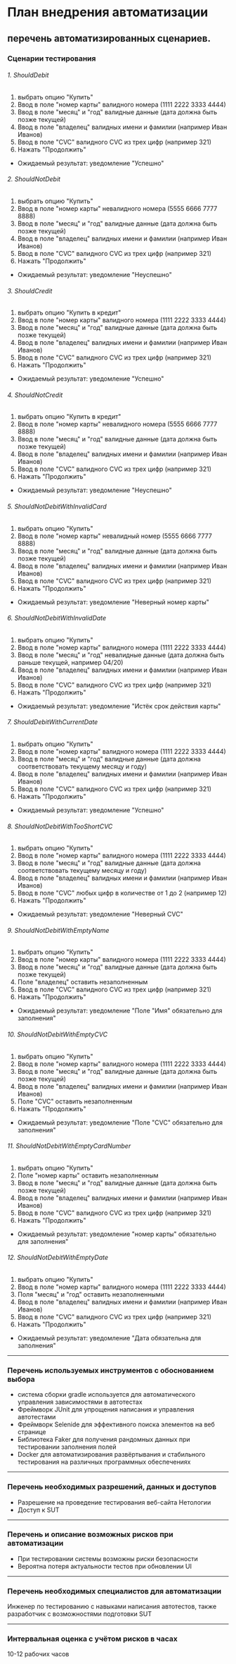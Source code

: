 # План внедрения автоматизации

## перечень автоматизированных сценариев.

###  Сценарии тестирования

###### 1. ShouldDebit
1. выбрать опцию "Купить"
2. Ввод в поле "номер карты" валидного номера (1111 2222 3333 4444)
3. Ввод в поле "месяц" и "год" валидные данные (дата должна быть позже текущей)
4. Ввод в поле "владелец" валидных имени и фамилии (например Иван Иванов)
5. Ввод в поле "CVC" валидного CVC из трех цифр (например 321)
6. Нажать "Продолжить"
- Ожидаемый результат: уведомление "Успешно"


###### 2. ShouldNotDebit

1. выбрать опцию "Купить"
2. Ввод в поле "номер карты" невалидного номера (5555 6666 7777 8888)
3. Ввод в поле "месяц" и "год" валидные данные (дата должна быть позже текущей)
4. Ввод в поле "владелец" валидных имени и фамилии (например Иван Иванов)
5. Ввод в поле "CVC" валидного CVC из трех цифр (например 321)
6. Нажать "Продолжить"
- Ожидаемый результат: уведомление "Неуспешно"

######  3. ShouldCredit

1. выбрать опцию "Купить в кредит"
2. Ввод в поле "номер карты" валидного номера (1111 2222 3333 4444)
3. Ввод в поле "месяц" и "год" валидные данные (дата должна быть позже текущей)
4. Ввод в поле "владелец" валидных имени и фамилии (например Иван Иванов)
5. Ввод в поле "CVC" валидного CVC из трех цифр (например 321)
6. Нажать "Продолжить"
- Ожидаемый результат: уведомление "Успешно"

######  4. ShouldNotCredit

1. выбрать опцию "Купить в кредит"
2. Ввод в поле "номер карты" невалидного номера (5555 6666 7777 8888)
3. Ввод в поле "месяц" и "год" валидные данные (дата должна быть позже текущей)
4. Ввод в поле "владелец" валидных имени и фамилии (например Иван Иванов)
5. Ввод в поле "CVC" валидного CVC из трех цифр (например 321)
6. Нажать "Продолжить"
- Ожидаемый результат: уведомление "Неуспешно"

###### 5. ShouldNotDebitWithInvalidCard

1. выбрать опцию "Купить"
2. Ввод в поле "номер карты" невалидный номер (5555 6666 7777 8888)
3. Ввод в поле "месяц" и "год" валидные данные (дата должна быть позже текущей)
4. Ввод в поле "владелец" валидных имени и фамилии (например Иван Иванов)
5. Ввод в поле "CVC" валидного CVC из трех цифр (например 321)
6. Нажать "Продолжить"
- Ожидаемый результат: уведомление "Неверный номер карты"

###### 6. ShouldNotDebitWithInvalidDate

1. выбрать опцию "Купить"
2. Ввод в поле "номер карты" валидного номера (1111 2222 3333 4444)
3. Ввод в поле "месяц" и "год" невалидные данные (дата должна быть раньше текущей, например 04/20)
4. Ввод в поле "владелец" валидных имени и фамилии (например Иван Иванов)
5. Ввод в поле "CVC" валидного CVC из трех цифр (например 321)
6. Нажать "Продолжить"
- Ожидаемый результат: уведомление "Истёк срок действия карты"

###### 7. ShouldDebitWithCurrentDate
1. выбрать опцию "Купить"
2. Ввод в поле "номер карты" валидного номера (1111 2222 3333 4444)
3. Ввод в поле "месяц" и "год" валидные данные (дата должна соответствовать текущему месяцу и году)
4. Ввод в поле "владелец" валидных имени и фамилии (например Иван Иванов)
5. Ввод в поле "CVC" валидного CVC из трех цифр (например 321)
6. Нажать "Продолжить"
- Ожидаемый результат: уведомление "Успешно"

###### 8. ShouldNotDebitWithTooShortCVC
1. выбрать опцию "Купить"
2. Ввод в поле "номер карты" валидного номера (1111 2222 3333 4444)
3. Ввод в поле "месяц" и "год" валидные данные (дата должна соответствовать текущему месяцу и году)
4. Ввод в поле "владелец" валидных имени и фамилии (например Иван Иванов)
5. Ввод в поле "CVC" любых цифр в количестве от 1 до 2 (например 12)
6. Нажать "Продолжить"
- Ожидаемый результат: уведомление "Неверный CVC"

###### 9. ShouldNotDebitWithEmptyName
1. выбрать опцию "Купить"
2. Ввод в поле "номер карты" валидного номера (1111 2222 3333 4444)
3. Ввод в поле "месяц" и "год" валидные данные (дата должна быть позже текущей)
4. Поле "владелец" оставить незаполненным
5. Ввод в поле "CVC" валидного CVC из трех цифр (например 321)
6. Нажать "Продолжить"
- Ожидаемый результат: уведомление "Поле "Имя" обязательно для заполнения"

###### 10. ShouldNotDebitWithEmptyCVC
1. выбрать опцию "Купить"
2. Ввод в поле "номер карты" валидного номера (1111 2222 3333 4444)
3. Ввод в поле "месяц" и "год" валидные данные (дата должна быть позже текущей)
4. Ввод в поле "владелец" валидных имени и фамилии (например Иван Иванов)
5. Поле "CVC" оставить незаполненным
6. Нажать "Продолжить"
- Ожидаемый результат: уведомление "Поле "CVC" обязательно для заполнения"

###### 11. ShouldNotDebitWithEmptyCardNumber
1. выбрать опцию "Купить"
2. Поле "номер карты" оставить незаполненным
3. Ввод в поле "месяц" и "год" валидные данные (дата должна быть позже текущей)
4. Ввод в поле "владелец" валидных имени и фамилии (например Иван Иванов)
5. Ввод в поле "CVC" валидного CVC из трех цифр (например 321)
6. Нажать "Продолжить"
- Ожидаемый результат: уведомление "номер карты" обязательно для заполнения"

###### 12. ShouldNotDebitWithEmptyDate
1. выбрать опцию "Купить"
2. Ввод в поле "номер карты" валидного номера (1111 2222 3333 4444)
3. Поля "месяц" и "год" оставить незаполненными
4. Ввод в поле "владелец" валидных имени и фамилии (например Иван Иванов)
5. Ввод в поле "CVC" валидного CVC из трех цифр (например 321)
6. Нажать "Продолжить"
- Ожидаемый результат: уведомление "Дата обязательна для заполнения"


---
###  Перечень используемых инструментов с обоснованием выбора

- система сборки gradle используется для автоматического управления зависимостями в автотестах
- Фреймворк JUnit для упрощения написания и управления автотестами
- Фреймворк Selenide для эффективного поиска элементов на веб странице
- Библиотека Faker для получения рандомных данных при тестировании заполнения полей
- Docker для автоматизирования развёртывания и стабильного тестирования на различных программных обеспечениях

---
###  Перечень необходимых разрешений, данных и доступов

- Разрешение на проведение тестирования веб-сайта Нетологии
- Доступ к SUT

---
###  Перечень и описание возможных рисков при автоматизации

- При тестировании системы возможны риски безопасности
- Вероятна потеря актуальности тестов при обновлении UI

---
###  Перечень необходимых специалистов для автоматизации

Инженер по тестированию с навыками написания автотестов, также разработчик с возможностями подготовки SUT

---
###  Интервальная оценка с учётом рисков в часах

10-12 рабочих часов